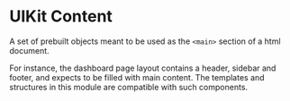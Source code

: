# UIKit Content

A set of prebuilt objects meant to be used as the `<main>` section of a html document.

For instance, the dashboard page layout contains a header, sidebar and footer, and expects to be filled with main content. The templates and structures in this module are compatible with such components.
